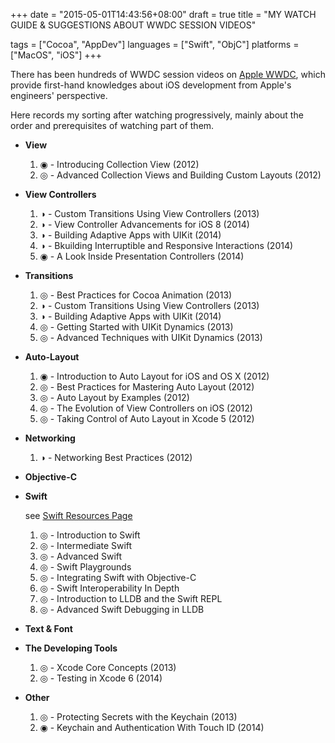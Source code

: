 +++
date = "2015-05-01T14:43:56+08:00"
draft = true
title = "MY WATCH GUIDE & SUGGESTIONS ABOUT WWDC SESSION VIDEOS"

tags      = ["Cocoa", "AppDev"]
languages = ["Swift", "ObjC"]
platforms = ["MacOS", "iOS"]
+++

There has been hundreds of WWDC session videos on [Apple WWDC](https://developer.apple.com/videos/), which provide first-hand knowledges about iOS development from Apple's engineers' perspective.

Here records my sorting after watching progressively, mainly about the order and prerequisites of watching part of them.
<!--more-->

+ __View__

    1. ◉ - Introducing Collection View (2012)
    1. ◎ - Advanced Collection Views and Building Custom Layouts (2012)

+ __View Controllers__

    1. ◑ - Custom Transitions Using View Controllers (2013)
    1. ◑ - View Controller Advancements for iOS 8 (2014)
    1. ◑ - Building Adaptive Apps with UIKit (2014)
    1. ◑ - Bkuilding Interruptible and Responsive Interactions (2014)
    1. ◉ - A Look Inside Presentation Controllers (2014)

+ __Transitions__

    1. ◎ - Best Practices for Cocoa Animation (2013)
    1. ◑ - Custom Transitions Using View Controllers (2013)
    1. ◑ - Building Adaptive Apps with UIKit (2014)
    1. ◎ - Getting Started with UIKit Dynamics (2013)
    1. ◎ - Advanced Techniques with UIKit Dynamics (2013)

+ __Auto-Layout__

    1. ◉ - Introduction to Auto Layout for iOS and OS X (2012)
    1. ◎ - Best Practices for Mastering Auto Layout (2012)
    1. ◎ - Auto Layout by Examples (2012)
    1. ◎ - The Evolution of View Controllers on iOS (2012)
    1. ◎ - Taking Control of Auto Layout in Xcode 5 (2012)

+ __Networking__

    1. ◑ - Networking Best Practices (2012)

+ __Objective-C__

+ __Swift__

    see [Swift Resources Page](https://developer.apple.com/swift/resources/)

    1. ◎  - Introduction to Swift
    1. ◎  - Intermediate Swift
    1. ◎  - Advanced Swift
    1. ◎  - Swift Playgrounds
    1. ◎  - Integrating Swift with Objective-C
    1. ◎  - Swift Interoperability In Depth
    1. ◎  - Introduction to LLDB and the Swift REPL
    1. ◎  - Advanced Swift Debugging in LLDB

+ __Text & Font__

+ __The Developing Tools__

    1. ◎  - Xcode Core Concepts (2013)
    1. ◎  - Testing in Xcode 6 (2014)

+ __Other__

    1. ◎  - Protecting Secrets with the Keychain (2013)
    1. ◉  - Keychain and Authentication With Touch ID (2014)
